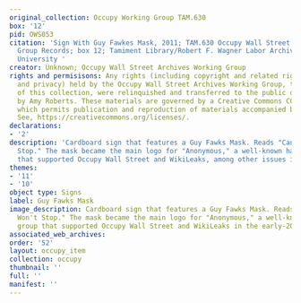 ```yaml
---
original_collection: Occupy Working Group TAM.630
box: '12'
pid: OWS053
citation: 'Sign With Guy Fawkes Mask, 2011; TAM.630 Occupy Wall Street Archives Working
  Group Records; box 12; Tamiment Library/Robert F. Wagner Labor Archives, New York
  University '
creator: Unknown; Occupy Wall Street Archives Working Group
rights and permisisons: Any rights (including copyright and related rights to publicity
  and privacy) held by the Occupy Wall Street Archives Working Group, the creator
  of this collection, were relinquished and transferred to the public domain in 2013
  by Amy Roberts. These materials are governed by a Creative Commons CC0 license,
  which permits publication and reproduction of materials accompanied by full attribution.
  See, https://creativecommons.org/licenses/.
declarations:
- '2'
description: 'Cardboard sign that features a Guy Fawks Mask. Reads "Can''t Stop, Won''t
  Stop." The mask became the main logo for "Anonymous," a well-known hacker group
  that supported Occupy Wall Street and WikiLeaks, among other issues in the early-2010s. '
themes:
- '11'
- '10'
object type: Signs
label: Guy Fawks Mask
image_description: Cardboard sign that features a Guy Fawks Mask. Reads "Can't Stop,
  Won't Stop." The mask became the main logo for "Anonymous," a well-known hacker
  group that supported Occupy Wall Street and WikiLeaks in the early-2010s.
associated_web_archives:
order: '52'
layout: occupy_item
collection: occupy
thumbnail: ''
full: ''
manifest: ''
---
```

